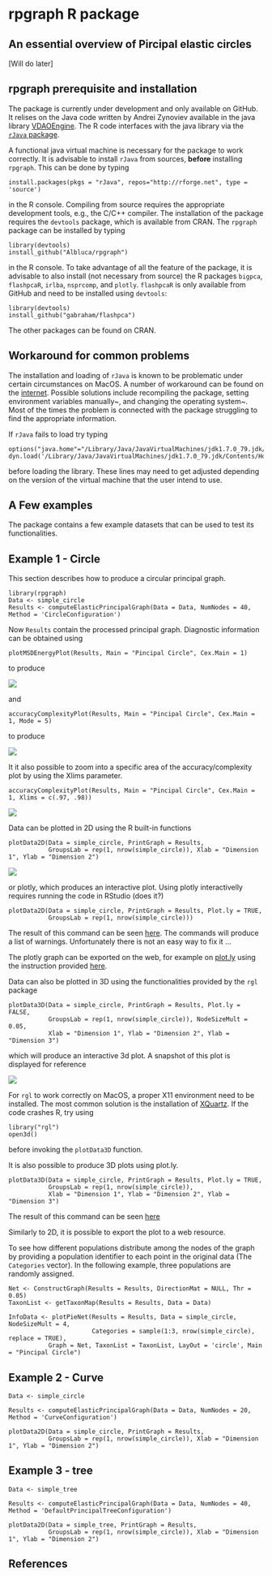 # rpgraph R package

## An essential overview of Pircipal elastic circles

[Will do later]

## rpgraph prerequisite and installation

The package is currently under development and only available on GitHub. It relises on the Java code written by Andrei Zynoviev available in the java library [VDAOEngine](https://github.com/auranic/VDAOEngine). The R code interfaces with the java library via the [`rJava` package](https://www.rforge.net/rJava/). 

A functional java virtual machine is necessary for the package to work correctly. It is advisable to install `rJava` from sources, **before** installing `rpgraph`. This can be done by typing

```{r, eval=FALSE}
install.packages(pkgs = "rJava", repos="http://rforge.net", type = 'source')
```

in the R console. Compiling from source requires the appropriate development tools, e.g., the C/C++ compiler. The installation of the package requires the `devtools` package, which is available from CRAN. The `rpgraph` package can be installed by typing

```{r, eval=FALSE}
library(devtools)
install_github("Albluca/rpgraph")
```

in the R console. To take advantage of all the feature of the package, it is advisable to also install (not necessary from source) the R packages `bigpca`, `flashpcaR`, `irlba`, `nsprcomp`, and `plotly`. `flashpcaR` is only available from GitHub and need to be installed using `devtools`:

```{r, eval=FALSE}
library(devtools)
install_github("gabraham/flashpca")
```

The other packages can be found on CRAN.

## Workaround for common problems

The installation and loading of `rJava` is known to be problematic under certain circumstances on MacOS. A number of workaround can be found on the [internet](http://conjugateprior.org/2014/12/r-java8-osx/). Possible solutions include recompiling the package, setting environment variables manually~, and changing the operating system~. Most of the times the problem is connected with the package struggling to find the appropriate information.

If `rJava` fails to load try typing

```{r, eval=FALSE}
options("java.home"="/Library/Java/JavaVirtualMachines/jdk1.7.0_79.jdk/Contents/Home/jre")
dyn.load('/Library/Java/JavaVirtualMachines/jdk1.7.0_79.jdk/Contents/Home/jre/lib/server/libjvm.dylib')
```

before loading the library. These lines may need to get adjusted depending on the version of the virtual machine that the user intend to use.

## A Few examples

The package contains a few example datasets that can be used to test its functionalities.

## Example 1 - Circle

This section describes how to produce a circular principal graph.

```{r}
library(rpgraph)
Data <- simple_circle
Results <- computeElasticPrincipalGraph(Data = Data, NumNodes = 40, Method = 'CircleConfiguration')
```

Now `Results` contain the processed principal graph. Diagnostic information can be obtained using

```{r, fig.height=5, fig.width=5}
plotMSDEnergyPlot(Results, Main = "Pincipal Circle", Cex.Main = 1)
```

to produce

![](images/circle/MSDCirc.png)

and

```{r, fig.height=5, fig.width=5}
accuracyComplexityPlot(Results, Main = "Pincipal Circle", Cex.Main = 1, Mode = 5)
```

to produce

![](images/circle/AccCompCirc.png)


It it also possible to zoom into a specific area of the accuracy/complexity plot by using the Xlims parameter.

```{r, fig.height=5, fig.width=5}
accuracyComplexityPlot(Results, Main = "Pincipal Circle", Cex.Main = 1, Xlims = c(.97, .98))
```

![](images/circle/AccCompCirc1.png)

Data can be plotted in 2D using the R built-in functions

```{r, fig.height=5, fig.width=5}
plotData2D(Data = simple_circle, PrintGraph = Results,
           GroupsLab = rep(1, nrow(simple_circle)), Xlab = "Dimension 1", Ylab = "Dimension 2")
```

![](images/circle/Plot2D.png)

or plotly, which produces an interactive plot. Using plotly interactivelly requires running the code in RStudio (does it?)

```{r, fig.height=5, fig.width=5}
plotData2D(Data = simple_circle, PrintGraph = Results, Plot.ly = TRUE,
           GroupsLab = rep(1, nrow(simple_circle)))
```

The result of this command can be seen [here](https://plot.ly/~Alblucac/9/dimension-2-vs-dimension-1/). The commands will produce a list of warnings. Unfortunately there is not an easy way to fix it ...

The plotly graph can be exported on the web, for example on [plot.ly](http://plot.ly) using the instruction provided [here](http://plot.ly/r/getting-started/).


Data can also be plotted in 3D using the functionalities provided by the `rgl` package


```{r, fig.height=5, fig.width=5, eval=FALSE}
plotData3D(Data = simple_circle, PrintGraph = Results, Plot.ly = FALSE,
           GroupsLab = rep(1, nrow(simple_circle)), NodeSizeMult = 0.05,
           Xlab = "Dimension 1", Ylab = "Dimension 2", Ylab = "Dimension 3")
```

which will produce an interactive 3d plot. A snapshot of this plot is displayed for reference

![](images/circle/Plot3D.png)

For `rgl` to work correctly on MacOS, a proper X11 environment need to be installed. The most common solution is the installation of [XQuartz](http://www.xquartz.org/). If the code crashes R, try using

```{r, eval=FALSE}
library("rgl")
open3d()
```

before invoking the `plotData3D` function.

It is also possible to produce 3D plots using plot.ly.

```{r, fig.height=5, fig.width=5}
plotData3D(Data = simple_circle, PrintGraph = Results, Plot.ly = TRUE,
           GroupsLab = rep(1, nrow(simple_circle)),
           Xlab = "Dimension 1", Ylab = "Dimension 2", Ylab = "Dimension 3")
```

The result of this command can be seen [here](https://plot.ly/~Alblucac/11/_1-graph-graph-graph-graph-graph-graph-graph-graph-graph-graph-graph-graph-graph-/)

Similarly to 2D, it is possible to export the plot to a web resource.

To see how different populations distribute among the nodes of the graph by providing a population identifier to each point in the original data (The `Categories` vector). In the following example, three populations are randomly assigned.

```{r, fig.height=7, fig.width=7}
Net <- ConstructGraph(Results = Results, DirectionMat = NULL, Thr = 0.05)
TaxonList <- getTaxonMap(Results = Results, Data = Data)

InfoData <- plotPieNet(Results = Results, Data = simple_circle, NodeSizeMult = 4,
                       Categories = sample(1:3, nrow(simple_circle), replace = TRUE),
           Graph = Net, TaxonList = TaxonList, LayOut = 'circle', Main = "Pincipal Circle")
```


## Example 2 - Curve

```{r}
Data <- simple_circle

Results <- computeElasticPrincipalGraph(Data = Data, NumNodes = 20, Method = 'CurveConfiguration')

```

```{r, fig.height=5, fig.width=5}
plotData2D(Data = simple_circle, PrintGraph = Results,
           GroupsLab = rep(1, nrow(simple_circle)), Xlab = "Dimension 1", Ylab = "Dimension 2")
```


## Example 3 - tree

```{r}
Data <- simple_tree

Results <- computeElasticPrincipalGraph(Data = Data, NumNodes = 40, Method = 'DefaultPrincipalTreeConfiguration')

```

```{r, fig.height=5, fig.width=5}
plotData2D(Data = simple_tree, PrintGraph = Results,
           GroupsLab = rep(1, nrow(simple_circle)), Xlab = "Dimension 1", Ylab = "Dimension 2")
```

## References
